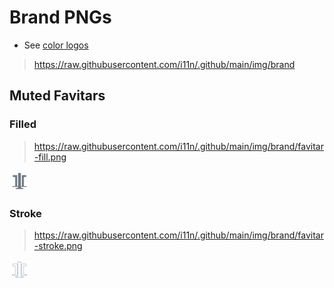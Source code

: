# Brand PNGs

* See [color logos](./color/README.md)

> https://raw.githubusercontent.com/i11n/.github/main/img/brand

## Muted Favitars

### Filled

> https://raw.githubusercontent.com/i11n/.github/main/img/brand/favitar-fill.png

<img height="32" src="./favitar-fill.png">

### Stroke

> https://raw.githubusercontent.com/i11n/.github/main/img/brand/favitar-stroke.png

<img height="32" src="./favitar-stroke.png">